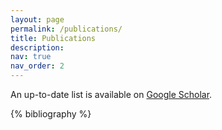 ```yaml
---
layout: page
permalink: /publications/
title: Publications
description: 
nav: true
nav_order: 2
---
```


An up-to-date list is available on [Google Scholar](https://scholar.google.com/citations?user=DyfmdX8AAAAJ&hl=en).

<!-- _pages/publications.md -->
<div class="publications">

{% bibliography %}

</div>
